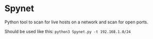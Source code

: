 # Spynet
Python tool to scan for live hosts on a network and scan for open ports.

Should be used like this:
`python3 Spynet.py -t 192.168.1.0/24`


